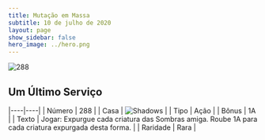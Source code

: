 ```yaml
---
title: Mutação em Massa
subtitle: 10 de julho de 2020
layout: page
show_sidebar: false
hero_image: ../hero.png
---
```


![288](https://cdn.keyforgegame.com/media/card_front/pt/479_288_HGVF3P4J7PVJ_pt.png)

## Um Último Serviço

|----|----|
| Número | 288 |
| Casa | ![Shadows](https://archonarcana.com/images/thumb/e/ee/Shadows.png/22px-Shadows.png "Sombras") |
| Tipo | Ação |
| Bônus | 1A |
| Texto | Jogar: Expurgue cada criatura das Sombras amiga. Roube 1A para cada criatura expurgada desta forma. |
| Raridade | Rara |
